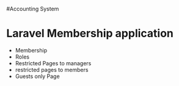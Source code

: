 #Accounting System 
<h1>Laravel Membership application</h1> 
    <ul>
        <li>Membership</li>
        <li>Roles</li>
        <li>Restricted Pages to managers</li>
        <li>restricted pages to members</li>
        <li>Guests only Page</li>
    </ul>